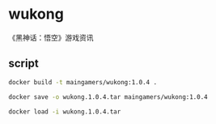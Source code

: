 # wukong

《黑神话：悟空》游戏资讯

## script

```sh
docker build -t maingamers/wukong:1.0.4 .

docker save -o wukong.1.0.4.tar maingamers/wukong:1.0.4

docker load -i wukong.1.0.4.tar
```
